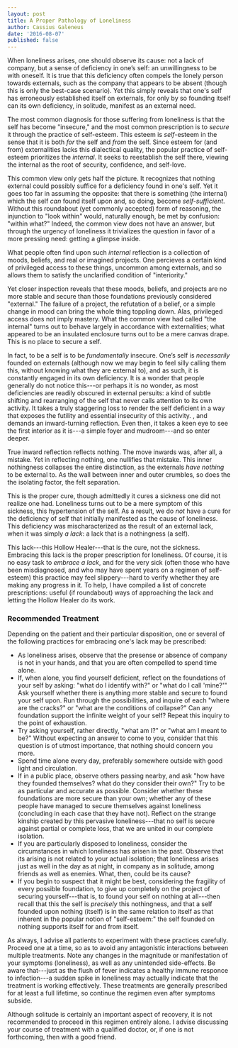 ```yaml
---
layout: post
title: A Proper Pathology of Loneliness
author: Cassius Galeneus
date: '2016-08-07'
published: false
---
```


When loneliness arises, one should observe its cause: not a lack of company, but a sense of deficiency in one’s self: an unwillingness to be with oneself. It is true that this deficiency often compels the lonely person towards externals, such as the company that appears to be absent (though this is only the best-case scenario). Yet this simply reveals that one's self has erroneously established itself on externals, for only by so founding itself can its own deficiency, in solitude, manifest as an external need.

The most common diagnosis for those suffering from loneliness is that the self has become "insecure," and the most common prescription is to *secure* it through the practice of self-esteem. This esteem is *self*-esteem in the sense that it is both *for* the self and *from* the self. Since esteem for (and from) externalities lacks this dialectical quality, the popular practice of self-esteem prioritizes the *internal*. It seeks to reestablish the self there, viewing the internal as the root of security, confidence, and self-love.

This common view only gets half the picture. It recognizes that nothing external could possibly suffice for a deficiency found in one's self. Yet it goes too far in assuming the opposite: that there is something (the internal) which the self *can* found itself upon and, so doing, become *self-sufficient*. Without this roundabout (yet commonly accepted) form of reasoning, the injunction to "look within" would, naturally enough, be met by confusion: "within what?" Indeed, the common view does not have an answer, but through the urgency of loneliness it trivializes the question in favor of a more pressing need: getting a glimpse inside.

What people often find upon such *internal* reflection is a collection of moods, beliefs, and real or imagined projects. One percieves a certain kind of privileged access to these things, uncommon among externals, and so allows them to satisfy the unclarified condition of "interiority."

Yet closer inspection reveals that these moods, beliefs, and projects are no more stable and secure than those foundations previously considered "external." The failure of a project, the refutation of a belief, or a simple change in mood can bring the whole thing toppling down. Alas, privileged access does not imply mastery. What the common view had called "the internal" turns out to behave largely in accordance with externalities; what appeared to be an insulated enclosure turns out to be a mere canvas drape. This is no place to secure a self.

In fact, to be a self is to be *fundamentally* insecure. One’s self is *necessarily* founded on externals (although now we may begin to feel silly calling them this, without knowing what they are external to), and as such, it is constantly engaged in its own deficiency. It is a wonder that people generally do not notice this---or perhaps it is no wonder, as most deficiencies are readily obscured in external persuits: a kind of subtle shifting and rearranging of the self that never calls attention to its own activity. It takes a truly staggering loss to render the self deficient in a way that exposes the futility and essential insecurity of this activity. , and demands an inward-turning reflection. Even then, it takes a keen eye to see the first interior as it is---a simple foyer and mudroom---and so enter deeper.

True inward reflection reflects nothing. The move inwards was, after all, a mistake. Yet in reflecting nothing, one nullifies that mistake. This inner nothingness collapses the entire distinction, as the externals *have nothing* to be external to. As the wall between inner and outer crumbles, so does the the isolating factor, the felt separation.

This is the proper cure, though admittedly it cures a sickness one did not realize one had. Loneliness turns out to be a mere symptom of this sickness, this hypertension of the self. As a result, we do *not* have a cure for the deficiency of self that initially manifested as the cause of loneliness. This deficiency was mischaracterized as the result of an external lack, when it was simply *a lack*: a lack that is a nothingness (a self).

This lack---this Hollow Healer---that is the cure, not the sickness. Embracing this lack is the proper prescription for loneliness. Of course, it is no easy task to *embrace a lack*, and for the very sick (often those who have been misdiagnosed, and who may have spent years on a regimen of self-esteem) this practice may feel slippery---hard to verify whether they are making any progress in it. To help, I have compiled a list of concrete prescriptions: useful (if roundabout) ways of approaching the lack and letting the Hollow Healer do its work.

### Recommended Treatment

Depending on the patient and their particular disposition, one or several of the following practices for embracing one's lack may be prescribed:

 - As loneliness arises, observe that the presense or absence of company is not in your hands, and that you are often compelled to spend time alone.
 - If, when alone, you find yourself deficient, reflect on the foundations of your self by asking: "what do I identify with?" or "what do I call 'mine?'" Ask yourself whether there is anything more stable and secure to found your self upon. Run through the possibilities, and inquire of each "where are the cracks?" or "what are the conditions of collapse?" Can any foundation support the infinite weight of your self? Repeat this inquiry to the point of exhaustion.
 - Try asking yourself, rather directly, "what am I?" or "what am I meant to be?" Without expecting an answer to come to you, consider that this question is of utmost importance, that nothing should concern you more.
 - Spend time alone every day, preferably somewhere outside with good light and circulation.
 - If in a public place, observe others passing nearby, and ask "how have they founded themselves? what do they consider their own?" Try to be as particular and accurate as possible. Consider whether these foundations are more secure than your own; whether any of these people have managed to secure themselves against loneliness (concluding in each case that they have not). Reflect on the strange kinship created by this pervasive loneliness---that no self is secure against partial or complete loss, that we are united in our complete isolation.
 - If you are particularly disposed to loneliness, consider the circumstances in which loneliness has arisen in the past. Observe that its arising is not related to your actual isolation; that loneliness arises just as well in the day as at night, in company as in solitude, among friends as well as enemies. What, then, could be its cause?
 - If you begin to suspect that it might be best, considering the fragility of every possible foundation, to give up completely on the project of securing yourself---that is, to found your self on nothing at all---then recall that this the self is *precisely* this nothingness, and that a self founded upon nothing (itself) is in the same relation to itself as that inherent in the popular notion of "self-esteem:" the self founded on nothing supports itself for and from itself.

As always, I advise all patients to experiment with these practices carefully. Proceed one at a time, so as to avoid any antagonistic interactions between multiple treatments. Note any changes in the magnitude or manifestation of your symptoms (loneliness), as well as any unintended side-effects. Be aware that---just as the flush of fever indicates a healthy immune responce to infection---a sudden spike in loneliness may actually indicate that the treatment is working effectively. These treatments are generally prescribed for at least a full lifetime, so continue the regimen even after symptoms subside.

Although solitude is certainly an important aspect of recovery, it is not recommended to proceed in this regimen entirely alone. I advise discussing your course of treatment with a qualified doctor, or, if one is not forthcoming, then with a good friend.